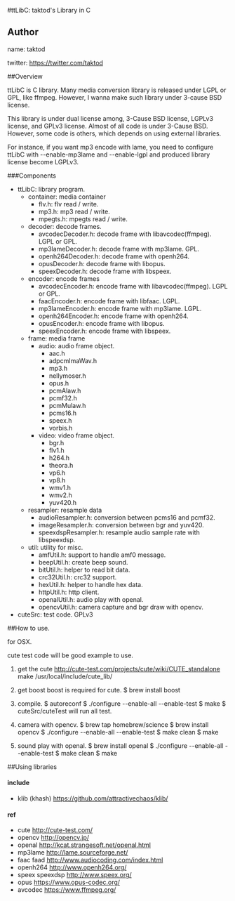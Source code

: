 #ttLibC: taktod's Library in C

## Author

name: taktod

twitter: https://twitter.com/taktod

##Overview

ttLibC is C library. Many media conversion library is released under LGPL or GPL, like ffmpeg. However, I wanna make such library under 3-cause BSD license.

This library is under dual license among, 3-Cause BSD license, LGPLv3 license, and GPLv3 license. Almost of all code is under 3-Cause BSD. However, some code is others, which depends on using external libraries.

For instance, if you want mp3 encode with lame, you need to configure ttLibC with --enable-mp3lame and --enable-lgpl and produced library license become LGPLv3.

###Components

* ttLibC: library program.
  * container: media container
    * flv.h: flv read / write.
    * mp3.h: mp3 read / write.
    * mpegts.h: mpegts read / write.
  * decoder: decode frames.
    * avcodecDecoder.h: decode frame with libavcodec(ffmpeg). LGPL or GPL.
    * mp3lameDecoder.h: decode frame with mp3lame. GPL.
    * openh264Decoder.h: decode frame with openh264.
    * opusDecoder.h: decode frame with libopus.
    * speexDecoder.h: decode frame with libspeex.
  * encoder: encode frames
    * avcodecEncoder.h: encode frame with libavcodec(ffmpeg). LGPL or GPL.
    * faacEncoder.h: encode frame with libfaac. LGPL.
    * mp3lameEncoder.h: encode frame with mp3lame. LGPL.
    * openh264Encoder.h: encode frame with openh264.
    * opusEncoder.h: encode frame with libopus.
    * speexEncoder.h: encode frame with libspeex.
  * frame: media frame
    * audio: audio frame object.
      * aac.h
      * adpcmImaWav.h
      * mp3.h
      * nellymoser.h
      * opus.h
      * pcmAlaw.h
      * pcmf32.h
      * pcmMulaw.h
      * pcms16.h
      * speex.h
      * vorbis.h
    * video: video frame object.
      * bgr.h
      * flv1.h
      * h264.h
      * theora.h
      * vp6.h
      * vp8.h
      * wmv1.h
      * wmv2.h
      * yuv420.h
  * resampler: resample data
    * audioResampler.h: conversion between pcms16 and pcmf32.
    * imageResampler.h: conversion between bgr and yuv420.
    * speexdspResampler.h: resample audio sample rate with libspeexdsp.
  * util: utility for misc.
    * amfUtil.h: support to handle amf0 message.
    * beepUtil.h: create beep sound.
    * bitUtil.h: helper to read bit data.
    * crc32Util.h: crc32 support.
    * hexUtil.h: helper to handle hex data.
    * httpUtil.h: http client.
    * openalUtil.h: audio play with openal.
    * opencvUtil.h: camera capture and bgr draw with opencv.
* cuteSrc: test code. GPLv3

##<a name="how to use"></a>How to use.

for OSX.

cute test code will be good example to use.

1. get the cute
  http://cute-test.com/projects/cute/wiki/CUTE_standalone
  make /usr/local/include/cute_lib/

2. get boost
  boost is required for cute.
  $ brew install boost

3. compile.
  $ autoreconf
  $ ./configure --enable-all --enable-test
  $ make
  $ cuteSrc/cuteTest
  will run all test.

4. camera with opencv.
  $ brew tap homebrew/science
  $ brew install opencv
  $ ./configure --enable-all --enable-test
  $ make clean
  $ make

5. sound play with openal.
  $ brew install openal
  $ ./configure --enable-all --enable-test
  $ make clean
  $ make

##<a name="Using libraries"></a>Using libraries

#### include
* klib (khash) 
  https://github.com/attractivechaos/klib/

#### ref
* cute
  http://cute-test.com/
* opencv
  http://opencv.jp/
* openal
  http://kcat.strangesoft.net/openal.html
* mp3lame
  http://lame.sourceforge.net/
* faac faad
  http://www.audiocoding.com/index.html
* openh264
  http://www.openh264.org/
* speex speexdsp
  http://www.speex.org/
* opus
  https://www.opus-codec.org/
* avcodec
  https://www.ffmpeg.org/
